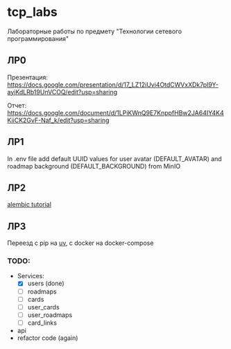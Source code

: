# tcp_labs

Лабораторные работы по предмету "Технологии сетевого программирования"

## ЛР0

Презентация: https://docs.google.com/presentation/d/17_LZ12iUvj4OtdCWVxXDk7pI9Y-ayiKdLRb19UnVCOQ/edit?usp=sharing

Отчет: https://docs.google.com/document/d/1LPiKWnQ9E7KnppfHBw2JA64IY4K4KiiCK2GvF-Naf_k/edit?usp=sharing

## ЛР1

In .env file add default UUID values for user avatar (DEFAULT_AVATAR) and roadmap background (DEFAULT_BACKGROUND) from MinIO

## ЛР2

[alembic tutorial](src/migrations/alembic_tutorial.md)

## ЛР3

Переезд с pip на [uv](uv.md), с docker на docker-compose

### TODO:

* Services:
  * [X] users (done)
  * [ ] roadmaps
  * [ ] cards
  * [ ] user_cards
  * [ ] user_roadmaps
  * [ ] card_links
* api
* refactor code (again)

